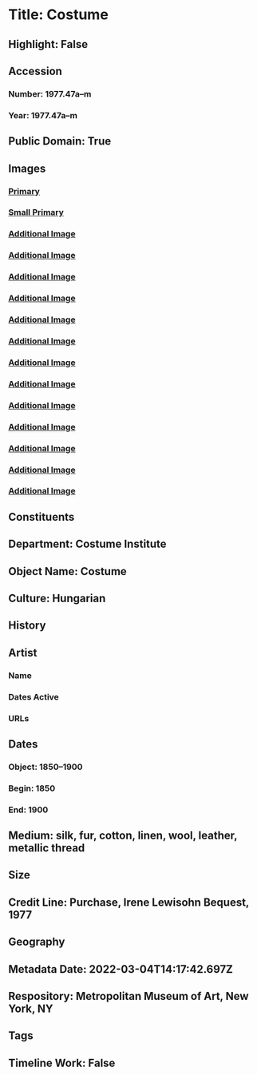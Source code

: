 # Title: Costume
## Highlight: False
## Accession
### Number: 1977.47a–m
### Year: 1977.47a–m
## Public Domain: True
## Images
### [Primary](https://images.metmuseum.org/CRDImages/ci/original/1977.47a_F.jpg)
### [Small Primary](https://images.metmuseum.org/CRDImages/ci/web-large/1977.47a_F.jpg)
### [Additional Image](https://images.metmuseum.org/CRDImages/ci/original/1977.47a_B.jpg)
### [Additional Image](https://images.metmuseum.org/CRDImages/ci/original/1977.47bc_F.jpg)
### [Additional Image](https://images.metmuseum.org/CRDImages/ci/original/1977.47bc_B.jpg)
### [Additional Image](https://images.metmuseum.org/CRDImages/ci/original/1977.47c_F.jpg)
### [Additional Image](https://images.metmuseum.org/CRDImages/ci/original/1977.47d.jpg)
### [Additional Image](https://images.metmuseum.org/CRDImages/ci/original/1977.47e_F.jpg)
### [Additional Image](https://images.metmuseum.org/CRDImages/ci/original/1977.47f.jpg)
### [Additional Image](https://images.metmuseum.org/CRDImages/ci/original/1977.47g.jpg)
### [Additional Image](https://images.metmuseum.org/CRDImages/ci/original/1977.47h.jpg)
### [Additional Image](https://images.metmuseum.org/CRDImages/ci/original/1977.47i_S.jpg)
### [Additional Image](https://images.metmuseum.org/CRDImages/ci/original/1977.47jk.jpg)
### [Additional Image](https://images.metmuseum.org/CRDImages/ci/original/1977.47lm_F.jpg)
### [Additional Image](https://images.metmuseum.org/CRDImages/ci/original/1977.47lm_d.jpg)
## Constituents
## Department: Costume Institute
## Object Name: Costume
## Culture: Hungarian
## History
## Artist
### Name
### Dates Active
### URLs
## Dates
### Object: 1850–1900
### Begin: 1850
### End: 1900
## Medium: silk, fur, cotton, linen, wool, leather, metallic thread
## Size
## Credit Line: Purchase, Irene Lewisohn Bequest, 1977
## Geography
## Metadata Date: 2022-03-04T14:17:42.697Z
## Respository: Metropolitan Museum of Art, New York, NY
## Tags
## Timeline Work: False